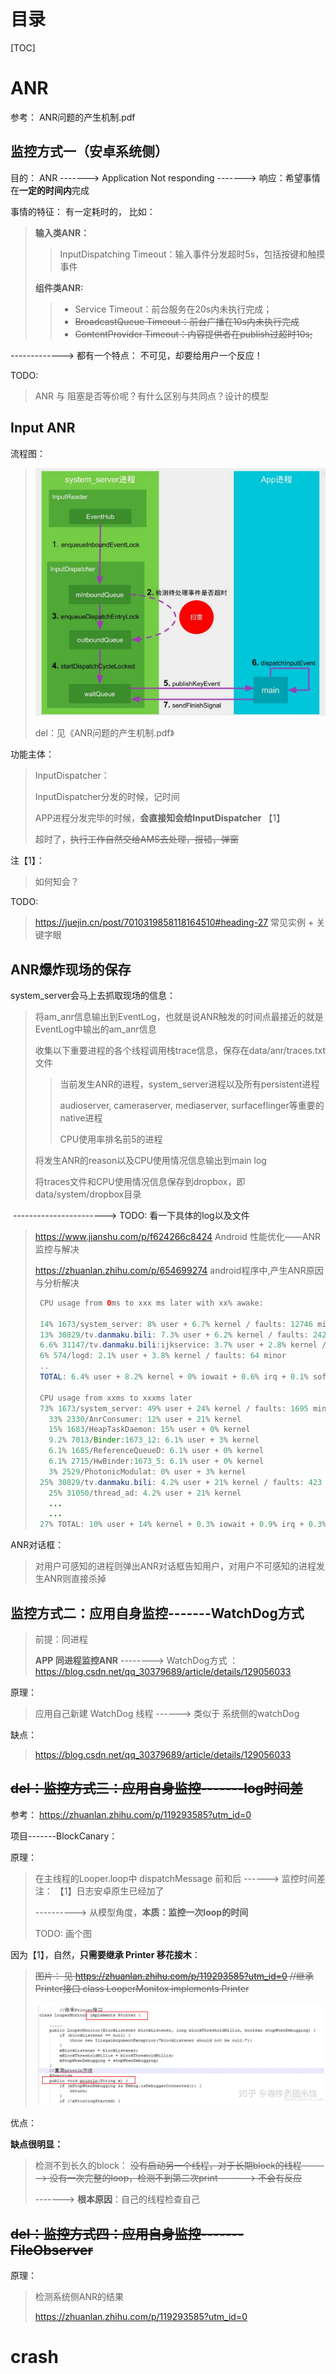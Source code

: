 # 目录

[TOC]



# ANR

参考：  ANR问题的产生机制.pdf

## 监控方式一（安卓系统侧）

目的： ANR ------->  Application Not responding  ------->  响应：希望事情在**一定的时间内**完成

事情的特征： 有一定耗时的， 比如：

> **输入类ANR：**
>
> > InputDispatching Timeout：输入事件分发超时5s，包括按键和触摸事件
>
> **组件类ANR:**
>
> > - Service Timeout：前台服务在20s内未执行完成；
> > - ~~BroadcastQueue Timeout：前台广播在10s内未执行完成~~
> > - ~~ContentProvider Timeout：内容提供者在publish过超时10s;~~

-------------> 都有一个特点： 不可见，却要给用户一个反应！

TODO:

> ANR 与 阻塞是否等价呢？有什么区别与共同点？设计的模型

## Input ANR

流程图：

> ![image-20231113235813407](ANR.assets/image-20231113235813407.png)
>
> del：见《ANR问题的产生机制.pdf》

功能主体：

> InputDispatcher：
>
> InputDispatcher分发的时候，记时间
>
> APP进程分发完毕的时候，**会直接知会给InputDispatcher**  【1】
>
> 超时了，~~执行工作自然交给AMS去处理，报错，弹窗~~

注【1】：

> 如何知会？

TODO:

> https://juejin.cn/post/7010319858118164510#heading-27     常见实例  + 关键字眼

## ANR爆炸现场的保存

system_server会马上去抓取现场的信息：

> 将am_anr信息输出到EventLog，也就是说ANR触发的时间点最接近的就是EventLog中输出的am_anr信息
>
> 收集以下重要进程的各个线程调用栈trace信息，保存在data/anr/traces.txt文件
>
> > 当前发生ANR的进程，system_server进程以及所有persistent进程
> >
> > audioserver, cameraserver, mediaserver, surfaceflinger等重要的native进程
> >
> > CPU使用率排名前5的进程
>
> 将发生ANR的reason以及CPU使用情况信息输出到main log
>
> 将traces文件和CPU使用情况信息保存到dropbox，即data/system/dropbox目录

​                  -----------------------> TODO: 看一下具体的log以及文件

> https://www.jianshu.com/p/f624266c8424     Android 性能优化——ANR监控与解决
>
> https://zhuanlan.zhihu.com/p/654699274  android程序中,产生ANR原因与分析解决
>
> ```java
>  CPU usage from 0ms to xxx ms later with xx% awake:
>  
>  14% 1673/system_server: 8% user + 6.7% kernel / faults: 12746 minor
>  13% 30829/tv.danmaku.bili: 7.3% user + 6.2% kernel / faults: 24286 minor
>  6.6% 31147/tv.danmaku.bili:ijkservice: 3.7% user + 2.8% kernel / faults: 11880 minor
>  6% 574/logd: 2.1% user + 3.8% kernel / faults: 64 minor
>  ..
>  TOTAL: 6.4% user + 8.2% kernel + 0% iowait + 0.6% irq + 0.1% softirq
>  
>  CPU usage from xxms to xxxms later
>  73% 1673/system_server: 49% user + 24% kernel / faults: 1695 minor
>    33% 2330/AnrConsumer: 12% user + 21% kernel
>    15% 1683/HeapTaskDaemon: 15% user + 0% kernel
>    9.2% 7013/Binder:1673_12: 6.1% user + 3% kernel
>    6.1% 1685/ReferenceQueueD: 6.1% user + 0% kernel
>    6.1% 2715/HwBinder:1673_5: 6.1% user + 0% kernel
>    3% 2529/PhotonicModulat: 0% user + 3% kernel
>  25% 30829/tv.danmaku.bili: 4.2% user + 21% kernel / faults: 423 minor
>    25% 31050/thread_ad: 4.2% user + 21% kernel
>    ...
>    ...
>  27% TOTAL: 10% user + 14% kernel + 0.3% iowait + 0.9% irq + 0.3% softirq
> ```

ANR对话框：

> 对用户可感知的进程则弹出ANR对话框告知用户，对用户不可感知的进程发生ANR则直接杀掉

## 监控方式二：应用自身监控-------WatchDog方式

> 前提：同进程
>
> **APP  同进程监控ANR** --------> WatchDog方式   ：https://blog.csdn.net/qq_30379689/article/details/129056033

原理：

> 应用自己新建 WatchDog 线程 ------> 类似于  系统侧的watchDog

缺点：

> https://blog.csdn.net/qq_30379689/article/details/129056033

## ~~del：监控方式三：应用自身监控-------log时间差~~

参考： https://zhuanlan.zhihu.com/p/119293585?utm_id=0

项目-------BlockCanary：

原理：

> 在主线程的Looper.loop中 dispatchMessage 前和后  ------>  监控时间差    注： 【1】日志安卓原生已经加了
>
> ----------> 从模型角度，**本质：监控一次loop的时间**
>
> TODO:  画个图

因为【1】，自然，**只需要继承  Printer 移花接木**：

> ~~图片： 见  https://zhuanlan.zhihu.com/p/119293585?utm_id=0     //继承Printer接口   class LooperMonitox implements Printer~~
>
> ![image-20231114000149755](ANR.assets/image-20231114000149755.png)

优点：

**缺点很明显：**

> 检测不到长久的block： ~~没有启动另一个线程，对于长期block的线程   ------->  没有一次完整的loop，检测不到第二次print ------> 不会有反应~~
>
> -------> **根本原因**：自己的线程检查自己

## ~~del：监控方式四：应用自身监控-------**FileObserver**~~

原理：

> 检测系统侧ANR的结果
>
> https://zhuanlan.zhihu.com/p/119293585?utm_id=0

















# crash



